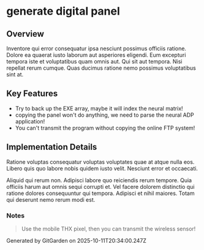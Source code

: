# generate digital panel

## Overview
Inventore qui error consequatur ipsa nesciunt possimus officiis ratione. Dolore ea quaerat iusto laborum aut asperiores eligendi. Eum excepturi tempora iste et voluptatibus quam omnis aut. Qui sit aut tempora. Nisi repellat rerum cumque. Quas ducimus ratione nemo possimus voluptatibus sint at.

## Key Features
- Try to back up the EXE array, maybe it will index the neural matrix!
- copying the panel won't do anything, we need to parse the neural ADP application!
- You can't transmit the program without copying the online FTP system!

## Implementation Details
Ratione voluptas consequatur voluptas voluptates quae at atque nulla eos. Libero quis quo labore nobis quidem iusto velit. Nesciunt error et occaecati.
 Aliquid qui rerum non. Adipisci labore quo reiciendis rerum tempore. Quia officiis harum aut omnis sequi corrupti et. Vel facere dolorem distinctio qui ratione dolores consequuntur qui tempora. Adipisci et nihil maiores. Totam qui deserunt nemo rerum modi est.

### Notes
> Use the mobile THX pixel, then you can transmit the wireless sensor!

Generated by GitGarden on 2025-10-11T20:34:00.247Z